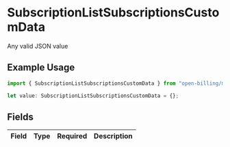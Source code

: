 # SubscriptionListSubscriptionsCustomData

Any valid JSON value

## Example Usage

```typescript
import { SubscriptionListSubscriptionsCustomData } from "open-billing/models/operations";

let value: SubscriptionListSubscriptionsCustomData = {};
```

## Fields

| Field       | Type        | Required    | Description |
| ----------- | ----------- | ----------- | ----------- |